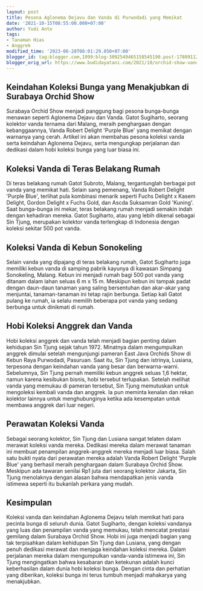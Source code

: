 ```yaml
---
layout: post
title: Pesona Aglonema Dejavu dan Vanda di Purwodadi yang Memikat
date: '2021-10-15T08:55:00.000+07:00'
author: Yudi Anto
tags:
- Tanaman Hias
- Anggrek
modified_time: '2023-06-28T08:01:29.050+07:00'
blogger_id: tag:blogger.com,1999:blog-3092549465158545190.post-1780911202634468409
blogger_orig_url: https://www.budidayatani.com/2021/10/orchid-show-vanda-deja-vu.html
---
```


<h2>Keindahan Koleksi Bunga yang Menakjubkan di Surabaya Orchid Show</h2><p>Surabaya Orchid Show menjadi panggung bagi pesona bunga-bunga menawan seperti Aglonema Dejavu dan Vanda. Gatot Sugiharto, seorang kolektor vanda ternama dari Malang, meraih penghargaan dengan kebanggaannya, Vanda Robert Delight 'Purple Blue' yang memikat dengan warnanya yang cerah. Artikel ini akan membahas pesona koleksi vanda serta keindahan Aglonema Dejavu, serta mengungkap perjalanan dan dedikasi dalam hobi koleksi bunga yang luar biasa ini.</p><h2>Koleksi Vanda di Teras Belakang Rumah</h2><p>Di teras belakang rumah Gatot Subroto, Malang, tergantunglah berbagai pot vanda yang memikat hati. Selain sang pemenang, Vanda Robert Delight 'Purple Blue', terlihat pula kombinasi menarik seperti Fuchs Delight x Kasem Delight, Gordon Delight x Fuchs Gold, dan Ascda Suksamran Gold 'Kuning'. Saat bunga-bunga ini mekar, teras belakang rumah menjadi semakin indah dengan kehadiran mereka. Gatot Sugiharto, atau yang lebih dikenal sebagai Sin Tjung, merupakan kolektor vanda terlengkap di Indonesia dengan koleksi sekitar 500 pot vanda.</p><h2>Koleksi Vanda di Kebun Sonokeling</h2><p>Selain vanda yang dipajang di teras belakang rumah, Gatot Sugiharto juga memiliki kebun vanda di samping pabrik kayunya di kawasan Simpang Sonokeling, Malang. Kebun ini menjadi rumah bagi 500 pot vanda yang ditanam dalam lahan seluas 6 m x 15 m. Meskipun kebun ini tampak padat dengan daun-daun tanaman yang saling bersentuhan dan akar-akar yang menjuntai, tanaman-tanaman ini tetap rajin berbunga. Setiap kali Gatot pulang ke rumah, ia selalu memilih beberapa pot vanda yang sedang berbunga untuk dinikmati di rumah.</p><h2>Hobi Koleksi Anggrek dan Vanda</h2><p>Hobi koleksi anggrek dan vanda telah menjadi bagian penting dalam kehidupan Sin Tjung sejak tahun 1972. Minatnya dalam mengumpulkan anggrek dimulai setelah mengunjungi pameran East Java Orchids Show di Kebun Raya Purwodadi, Pasuruan. Saat itu, Sin Tjung dan istrinya, Lusiana, terpesona dengan keindahan vanda yang besar dan berwarna-warni. Sebelumnya, Sin Tjung pernah memiliki kebun anggrek seluas 1,6 hektar, namun karena kesibukan bisnis, hobi tersebut terlupakan. Setelah melihat vanda yang memukau di pameran tersebut, Sin Tjung memutuskan untuk mengoleksi kembali vanda dan anggrek. Ia pun meminta kenalan dan rekan kolektor lainnya untuk menghubunginya ketika ada kesempatan untuk membawa anggrek dari luar negeri.</p><h2>Perawatan Koleksi Vanda</h2><p>Sebagai seorang kolektor, Sin Tjung dan Lusiana sangat telaten dalam merawat koleksi vanda mereka. Dedikasi mereka dalam merawat tanaman ini membuat penampilan anggrek-anggrek mereka menjadi luar biasa. Salah satu bukti nyata dari perawatan mereka adalah Vanda Robert Delight 'Purple Blue' yang berhasil meraih penghargaan dalam Surabaya Orchid Show. Meskipun ada tawaran senilai Rp1 juta dari seorang kolektor Jakarta, Sin Tjung menolaknya dengan alasan bahwa mendapatkan jenis vanda istimewa seperti itu bukanlah perkara yang mudah.</p><h2>Kesimpulan</h2><p>Koleksi vanda dan keindahan Aglonema Dejavu telah memikat hati para pecinta bunga di seluruh dunia. Gatot Sugiharto, dengan koleksi vandanya yang luas dan penampilan vanda yang memukau, telah mencatat prestasi gemilang dalam Surabaya Orchid Show. Hobi ini juga menjadi bagian yang tak terpisahkan dalam kehidupan Sin Tjung dan Lusiana, yang dengan penuh dedikasi merawat dan menjaga keindahan koleksi mereka. Dalam perjalanan mereka dalam mengumpulkan vanda-vanda istimewa ini, Sin Tjung mengingatkan bahwa kesabaran dan ketekunan adalah kunci keberhasilan dalam dunia hobi koleksi bunga. Dengan cinta dan perhatian yang diberikan, koleksi bunga ini terus tumbuh menjadi mahakarya yang menakjubkan.</p>